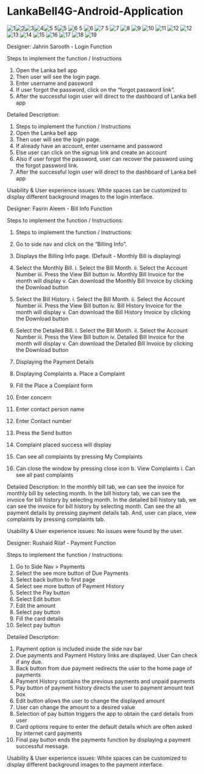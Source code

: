 # LankaBell4G-Android-Application

![1](https://user-images.githubusercontent.com/38991771/66250270-1e220980-e75e-11e9-8843-b07f0163dc67.jpeg)![2](https://user-images.githubusercontent.com/38991771/66250272-237f5400-e75e-11e9-930e-a0f5061ef855.jpeg)![3](https://user-images.githubusercontent.com/38991771/66250273-2712db00-e75e-11e9-9d03-808103f666c8.jpeg)![4](https://user-images.githubusercontent.com/38991771/66250276-29753500-e75e-11e9-9061-bc85a8b650c7.jpeg)![5 5](https://user-images.githubusercontent.com/38991771/66250279-2c702580-e75e-11e9-98fc-04615fe3f933.jpeg)![5](https://user-images.githubusercontent.com/38991771/66250280-2ed27f80-e75e-11e9-8371-ba8091d8a9a1.jpeg)
![6 5](https://user-images.githubusercontent.com/38991771/66250283-34c86080-e75e-11e9-9660-9eee7d1c0131.jpeg)
![6](https://user-images.githubusercontent.com/38991771/66250284-37c35100-e75e-11e9-89c1-3a5423e3b8a2.jpeg)
![7 5](https://user-images.githubusercontent.com/38991771/66250285-3abe4180-e75e-11e9-89f6-57e6482116a1.jpeg)
![7](https://user-images.githubusercontent.com/38991771/66250287-3d209b80-e75e-11e9-9edd-83e06fcdbbf7.jpeg)
![8](https://user-images.githubusercontent.com/38991771/66250288-401b8c00-e75e-11e9-9d9f-c45247b685e3.jpeg)
![9](https://user-images.githubusercontent.com/38991771/66250289-43167c80-e75e-11e9-8f4e-badeaa1a857e.jpeg)
![10](https://user-images.githubusercontent.com/38991771/66250292-47429a00-e75e-11e9-807b-ff641ba03f3d.jpeg)
![11](https://user-images.githubusercontent.com/38991771/66250294-4a3d8a80-e75e-11e9-874b-33e5fd44162f.jpeg)
![12](https://user-images.githubusercontent.com/38991771/66250309-8bce3580-e75e-11e9-97d3-134d3f3c2adb.jpeg)
![12](https://user-images.githubusercontent.com/38991771/66250355-4827fb80-e75f-11e9-80b1-ad92673f128d.jpeg)
![13](https://user-images.githubusercontent.com/38991771/66250356-4d854600-e75f-11e9-96e9-3d6ed8026c1a.jpeg)
![14](https://user-images.githubusercontent.com/38991771/66250360-5118cd00-e75f-11e9-94fb-5c9367d957ec.jpeg)
![15](https://user-images.githubusercontent.com/38991771/66250362-537b2700-e75f-11e9-858a-6a3b2c2837cd.jpeg)
![16](https://user-images.githubusercontent.com/38991771/66250363-5544ea80-e75f-11e9-9da0-dd7d52578629.jpeg)
![17](https://user-images.githubusercontent.com/38991771/66250364-570eae00-e75f-11e9-874a-7bccb77daf2e.jpeg)
![18](https://user-images.githubusercontent.com/38991771/66250365-59710800-e75f-11e9-9cf3-c1e3147519fd.jpeg)
![19](https://user-images.githubusercontent.com/38991771/66250367-5b3acb80-e75f-11e9-95ef-46cdeeb6e702.jpeg)





Designer:	Jahrin Sarooth - 
Login Function

Steps to implement the function / Instructions
1.	Open the Lanka bell app
2.	Then user will see the login page.
3.	Enter username and password
4.	If user forgot the password, click on the “forgot password link”.
5.	After the successful login user will direct to the dashboard of Lanka bell app
 
Detailed Description: 
1.	Steps to implement the function / Instructions
2.	Open the Lanka bell app
3.	Then user will see the login page.
4.	If already have an account, enter username and password
5.	Else user can click on the signup link and create an account
6.	Also if user forgot the password, user can recover the password using the forgot password link.
7.	After the successful login user will direct to the dashboard of Lanka bell app

Usability & User experience issues: 
White spaces can be customized to display different background images to the login interface.




Designer:	Fasrin Aleem - 
Bill Info Function

Steps to implement the function / Instructions: 

1.	Steps to implement the function / Instructions: 
2.	Go to side nav and click on the “Billing Info”.
3.	Displays the Billing Info page. (Default - Monthly Bill is displaying)

1.	Select the Monthly Bill.
i.	Select the Bill Month.
ii.	Select the Account Number
iii.	Press the View Bill button
iv.	Monthly Bill Invoice for the month will display
v.	Can download the Monthly Bill Invoice by clicking the Download button
2.	Select the Bill History.
i.	Select the Bill Month.
ii.	Select the Account Number
iii.	Press the View Bill button
iv.	Bill History Invoice for the month will display
v.	Can download the Bill History Invoice by clicking the Download button
3.	Select the Detailed Bill.
i.	Select the Bill Month.
ii.	Select the Account Number
iii.	Press the View Bill button
iv.	Detailed Bill Invoice for the month will display
v.	Can download the Detailed Bill Invoice by clicking the Download button

4.	Displaying the Payment Details
5.	Displaying Complaints
a.	Place a Complaint
6.	Fill the Place a Complaint form
1.	Enter concern
2.	Enter contact person name
3.	Enter Contact number
4.	Press the Send button
5.	Complaint placed success will display
6.	Can see all complaints by pressing My Complaints
7.	Can close the window by pressing close icon
b.	View Complaints
i.	Can see all past complaints

Detailed Description: 
	In the monthly bill tab, we can see the invoice for monthly bill by selecting month. In the bill history tab, we can see the invoice for bill history by selecting month. In the detailed bill history tab, we can see the invoice for bill history by selecting month. Can see the all payment details by pressing payment details tab. And, user can place, view complaints by pressing complaints tab.

Usability & User experience issues: 
	No issues were found by the user.


Designer:	Rushaid Rilaf - 
Payment Function

Steps to implement the function / Instructions: 
1.	Go to Side Nav > Payments
2.	Select the see more button of Due Payments
3.	Select back button to first page
4.	Select see more button of Payment History
5.	Select the Pay button 
6.	Select Edit button 
7.	Edit the amount
8.	Select pay button 
9.	Fill the card details
10.	Select pay button

Detailed Description: 
1.	Payment option is included inside the side nav bar
2.	Due payments and Payment History links are displayed. User Can check if any due.
3.	Back button from due payment redirects the user to the home page of payments
4.	Payment History contains the previous payments and unpaid payments
5.	Pay button of payment history directs the user to payment amount text box
6.	Edit button allows the user to change the displayed amount 
7.	User can change the amount to a desired value
8.	Selection of pay button triggers the app to obtain the card details from user
9.	Card options require to enter the default details which are often asked by internet card payments
10.	Final pay button ends the payments function by displaying a payment successful message.


Usability & User experience issues: 
White spaces can be customized to display different background images to the payment interface.

